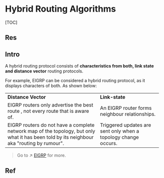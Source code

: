 # Hybrid Routing Algorithms

[TOC]



## Res


## Intro
A hybrid routing protocol consists of **characteristics from both, link state and distance vector** routing protocols.

For example, EIGRP can be considered a hybrid routing protocol, as it displays characters of both. As shown below:

|   |   |
|---|---|
|**Distance Vector**|**Link-state**|
|EIGRP routers only advertise the best route , not every route that is aware of.|An EIGRP router forms neighbour relationships.|
|EIGRP routers do not have a complete network map of the topology, but only what it has been told by its neighbour aka "routing by rumour".|Triggered updates are sent only when a topology change occurs.|


> Go to ↗ [EIGRP](../Dynamic%20Routing%20Protocols%20(Unicast，单播)/IGP%20&%20IRP%20(Intra-AS%20Protocols)/Hybrid%20IGP/EIGRP.md) for more.



## Ref

